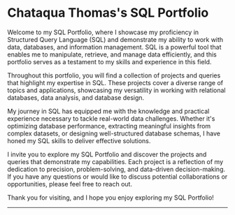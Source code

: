 # Chataqua Thomas's SQL Portfolio

Welcome to my SQL Portfolio, where I showcase my proficiency in Structured Query Language (SQL) and demonstrate my ability to work with data, databases, and information management. SQL is a powerful tool that enables me to manipulate, retrieve, and manage data efficiently, and this portfolio serves as a testament to my skills and experience in this field.

Throughout this portfolio, you will find a collection of projects and queries that highlight my expertise in SQL. These projects cover a diverse range of topics and applications, showcasing my versatility in working with relational databases, data analysis, and database design.

My journey in SQL has equipped me with the knowledge and practical experience necessary to tackle real-world data challenges. Whether it's optimizing database performance, extracting meaningful insights from complex datasets, or designing well-structured database schemas, I have honed my SQL skills to deliver effective solutions.

I invite you to explore my SQL Portfolio and discover the projects and queries that demonstrate my capabilities. Each project is a reflection of my dedication to precision, problem-solving, and data-driven decision-making. If you have any questions or would like to discuss potential collaborations or opportunities, please feel free to reach out.

Thank you for visiting, and I hope you enjoy exploring my SQL Portfolio!
****
